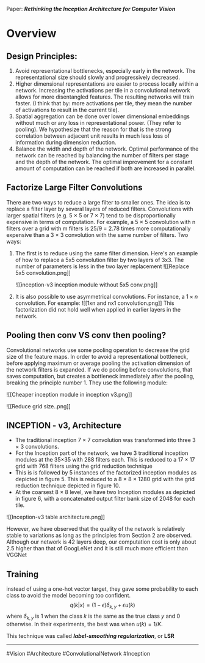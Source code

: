 Paper: ***Rethinking the Inception Architecture for Computer Vision***

# Overview
## Design Principles:
1. Avoid representational bottlenecks, especially early in the network. The representational size should slowly and progressively decreased.
2. Higher dimensional representations are easier to process locally within a network. Increasing the activations per tile in a convolutional network allows for more disentangled features. The resulting networks will train faster. (I think that by: more activations per tile, they mean the number of activations to result in the current tile).
3. Spatial aggregation can be done over lower dimensional embeddings without much or any loss in representational power. (They refer to pooling). We hypothesize that the reason for that is the strong correlation between adjacent unit results in much less loss of information during dimension reduction.
4. Balance the width and depth of the network. Optimal performance of the network can be reached by balancing the number of filters per stage and the depth of the network. The optimal improvement for a constant amount of computation can be reached if both are increased in parallel.

## Factorize Large Filter Convolutions
There are two ways to reduce a large filter to smaller ones. The idea is to replace a filter layer by several layers of reduced filters.  Convolutions with larger spatial filters (e.g. 5 × 5 or 7 × 7) tend to be disproportionally expensive in terms of computation. For example, a 5 × 5 convolution with n filters over a grid with m filters is 25/9 = 2.78 times more computationally expensive than a 3 × 3 convolution with the same number of filters. Two ways:

1. The first is to reduce using the same filter dimension. Here's an example of how to replace a 5x5 convolution filter by two layers of 3x3. The number of parameters is less in the two layer replacement
	![[Replace 5x5 convolution.png]]
	
	![[inception-v3 inception module without 5x5 conv.png]]

2. It is also possible to use asymmetrical convolutions. For instance, a $1\times n$ convolution.   For example:
  ![[1xn and nx1 convolution.png]]
  This factorization did not hold well when applied in earlier layers in the network.
  

## Pooling then conv   VS conv then pooling?
Convolutional networks use some pooling operation to decrease the grid size of the feature maps. In order to avoid a representational bottleneck, before applying maximum or average pooling the activation dimension of the network filters is expanded. If we do pooling before convolutions, that saves computation, but creates a bottleneck immediately after the pooling, breaking the principle number 1.  They use the following module:

![[Cheaper inception module in inception v3.png]]

![[Reduce grid size..png]]



## INCEPTION - v3, Architecture
- The traditional inception 7 × 7 convolution was transformed into three 3 × 3 convolutions.
- For the Inception part of the network, we have 3 traditional inception modules at the 35×35 with 288 filters each. This is reduced to a 17 × 17 grid with 768 filters using the grid reduction technique
- This is is followed by 5 instances of the factorized inception modules as depicted in figure 5. This is reduced to a 8 × 8 × 1280 grid with the grid reduction technique depicted in figure 10.
- At the coarsest 8 × 8 level, we have two Inception modules as depicted in figure 6, with a concatenated output filter bank size of 2048 for each tile.

![[Inception-v3 table architecture.png]]


However, we have observed that the quality of the network is relatively stable to variations as long as the principles from Section 2 are observed. Although our network is 42 layers deep, our computation cost is only about 2.5 higher than that of GoogLeNet and it is still much more efficient than VGGNet


## Training
instead of using a one-hot vector target, they gave some probability to each class to avoid the model becoming too confident.
$$\begin{equation}
	q(k|x) = (1-\epsilon)\delta_{k,y} + \epsilon u(k)
\end{equation}$$
where $\delta_{k,y}$ is 1 when the class $k$ is the same as the true class $y$ and 0 otherwise. In their experiments, the best was when $u(k) = 1/K$. 

This technique was called ***label-smoothing regularization***, or **LSR**

___
#Vision #Architecture #ConvolutionalNetwork #Inception 
